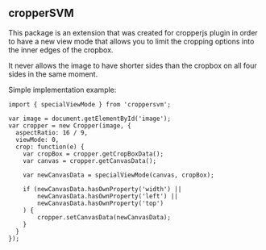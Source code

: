 ## cropperSVM
This package is an extension that was created for cropperjs plugin in order to have a new view mode that allows you to limit the cropping options into the inner edges of the cropbox.

It never allows the image to have shorter sides than the cropbox on all four sides in the same moment.

Simple implementation example:
```
import { specialViewMode } from 'croppersvm';

var image = document.getElementById('image');
var cropper = new Cropper(image, {
  aspectRatio: 16 / 9,
  viewMode: 0,
  crop: function(e) {
    var cropBox = cropper.getCropBoxData();
    var canvas = cropper.getCanvasData();

    var newCanvasData = specialViewMode(canvas, cropBox);

    if (newCanvasData.hasOwnProperty('width') ||
        newCanvasData.hasOwnProperty('left') ||
        newCanvasData.hasOwnProperty('top')
    ) {
        cropper.setCanvasData(newCanvasData);
    }
  }
});
```